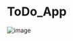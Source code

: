 # ToDo_App
![image](https://user-images.githubusercontent.com/112661561/232547145-7ec95b30-200f-47a8-a66e-e8956cf33bcb.png)


